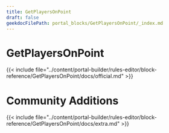 ```yaml
---
title: GetPlayersOnPoint
draft: false
geekdocFilePath: portal_blocks/GetPlayersOnPoint/_index.md
---
```

# GetPlayersOnPoint
{{< include file="../content/portal-builder/rules-editor/block-reference/GetPlayersOnPoint/docs/official.md" >}}

# Community Additions

{{< include file="../content/portal-builder/rules-editor/block-reference/GetPlayersOnPoint/docs/extra.md" >}}